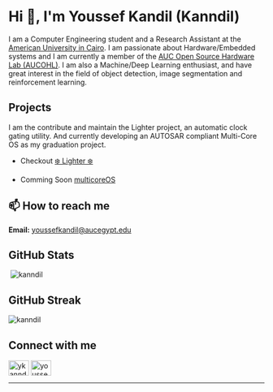 # Hi 👋, I'm Youssef Kandil (Kanndil)

I am a Computer Engineering student and a Research Assistant at the [American University in Cairo](https://aucegypt.edu). I am passionate about Hardware/Embedded systems and I am currently a member of the [AUC Open Source Hardware Lab (AUCOHL)](https://github.com/AUCOHL). I am also a Machine/Deep Learning enthusiast, and have great interest in the field of object detection, image segmentation and reinforcement learning.  

## Projects
I am the contribute and maintain the Lighter project, an automatic clock gating utility.  And currently developing an AUTOSAR compliant Multi-Core OS as my graduation project.

- Checkout [❄️ Lighter ❄️](https://github.com/AUCOHL/Lighter)

- Comming Soon [multicoreOS](https://github.com/kanndil/multicoreOS)



## 📫 How to reach me
**Email:** youssefkandil@aucegypt.edu

## GitHub Stats
<p>&nbsp;<img src="https://github-readme-stats.vercel.app/api?username=kanndil&show_icons=true&locale=en" alt="kanndil" /></p>

## GitHub Streak
<p><img src="https://github-readme-streak-stats.herokuapp.com/?user=kanndil&" alt="kanndil" /></p>

## Connect with me
<p align="left">
<a href="https://twitter.com/ykanndil" target="blank"><img align="center" src="https://raw.githubusercontent.com/rahuldkjain/github-profile-readme-generator/master/src/images/icons/Social/twitter.svg" alt="ykanndil" height="30" width="40" /></a>
<a href="https://linkedin.com/in/youssef-kandil-195638216" target="blank"><img align="center" src="https://raw.githubusercontent.com/rahuldkjain/github-profile-readme-generator/master/src/images/icons/Social/linked-in-alt.svg" alt="youssef-kandil-195638216" height="30" width="40" /></a>
</p>

---

<!--Feel free to contact me via email at youssefkandil@aucegypt.edu. Additionally, I am active on Twitter and LinkedIn, where I share my latest projects and research. Don't hesitate to connect with me via these platforms.-->
